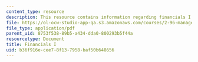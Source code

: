 ```yaml
---
content_type: resource
description: This resource contains information regarding financials I.
file: https://ol-ocw-studio-app-qa.s3.amazonaws.com/courses/2-96-management-in-engineering-fall-2012/b36f916ecee78f137958baf50b648656_MIT2_96F12_lec03.pdf
file_type: application/pdf
parent_uid: 8753f538-89b5-a434-dda0-800293b5f44a
resourcetype: Document
title: Financials I
uid: b36f916e-cee7-8f13-7958-baf50b648656
---
```

